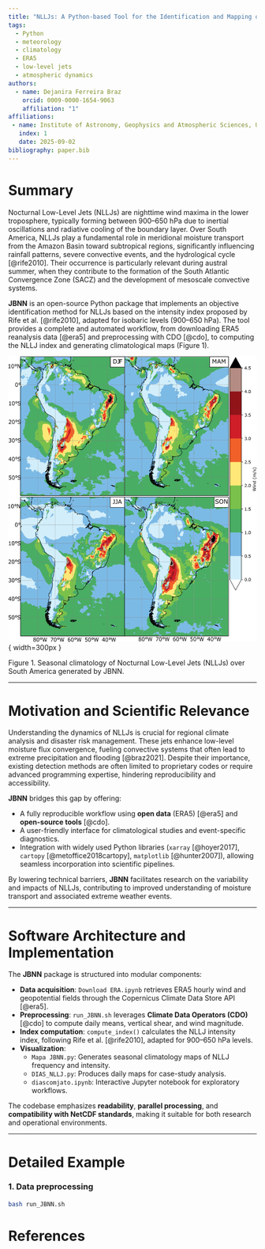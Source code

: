 ```yaml
---
title: "NLLJs: A Python-based Tool for the Identification and Mapping of Nocturnal Low-Level Jets over South America"
tags:
  - Python
  - meteorology
  - climatology
  - ERA5
  - low-level jets
  - atmospheric dynamics
authors:
  - name: Dejanira Ferreira Braz
    orcid: 0009-0000-1654-9063
    affiliation: "1"
affiliations:
 - name: Institute of Astronomy, Geophysics and Atmospheric Sciences, University of São Paulo (IAG-USP), Brazil
   index: 1
   date: 2025-09-02
bibliography: paper.bib
---
```


# Summary

Nocturnal Low-Level Jets (NLLJs) are nighttime wind maxima in the lower troposphere, typically forming between 900–650 hPa due to inertial oscillations and radiative cooling of the boundary layer. Over South America, NLLJs play a fundamental role in meridional moisture transport from the Amazon Basin toward subtropical regions, significantly influencing rainfall patterns, severe convective events, and the hydrological cycle [@rife2010]. Their occurrence is particularly relevant during austral summer, when they contribute to the formation of the South Atlantic Convergence Zone (SACZ) and the development of mesoscale convective systems.

**JBNN** is an open-source Python package that implements an objective identification method for NLLJs based on the intensity index proposed by Rife et al. [@rife2010], adapted for isobaric levels (900–650 hPa). The tool provides a complete and automated workflow, from downloading ERA5 reanalysis data [@era5] and preprocessing with CDO [@cdo], to computing the NLLJ index and generating climatological maps (Figure 1).

![](../Figure/NLLJ.png){ width=300px }

Figure 1. Seasonal climatology of Nocturnal Low-Level Jets (NLLJs) over South America generated by JBNN.

---

# Motivation and Scientific Relevance

Understanding the dynamics of NLLJs is crucial for regional climate analysis and disaster risk management. These jets enhance low-level moisture flux convergence, fueling convective systems that often lead to extreme precipitation and flooding [@braz2021]. Despite their importance, existing detection methods are often limited to proprietary codes or require advanced programming expertise, hindering reproducibility and accessibility.

**JBNN** bridges this gap by offering:
- A fully reproducible workflow using **open data** (ERA5) [@era5] and **open-source tools** [@cdo].
- A user-friendly interface for climatological studies and event-specific diagnostics.
- Integration with widely used Python libraries (`xarray` [@hoyer2017], `cartopy` [@metoffice2018cartopy], `matplotlib` [@hunter2007]), allowing seamless incorporation into scientific pipelines.

By lowering technical barriers, **JBNN** facilitates research on the variability and impacts of NLLJs, contributing to improved understanding of moisture transport and associated extreme weather events.

---

# Software Architecture and Implementation

The **JBNN** package is structured into modular components:
- **Data acquisition**: `Download ERA.ipynb` retrieves ERA5 hourly wind and geopotential fields through the Copernicus Climate Data Store API [@era5].
- **Preprocessing**: `run_JBNN.sh` leverages **Climate Data Operators (CDO)** [@cdo] to compute daily means, vertical shear, and wind magnitude.
- **Index computation**: `compute_index()` calculates the NLLJ intensity index, following Rife et al. [@rife2010], adapted for 900–650 hPa levels.
- **Visualization**:
    - `Mapa JBNN.py`: Generates seasonal climatology maps of NLLJ frequency and intensity.
    - `DIAS_NLLJ.py`: Produces daily maps for case-study analysis.
    - `diascomjato.ipynb`: Interactive Jupyter notebook for exploratory workflows.

The codebase emphasizes **readability**, **parallel processing**, and **compatibility with NetCDF standards**, making it suitable for both research and operational environments.

---

# Detailed Example

### 1. Data preprocessing
```bash
bash run_JBNN.sh
```

# References
